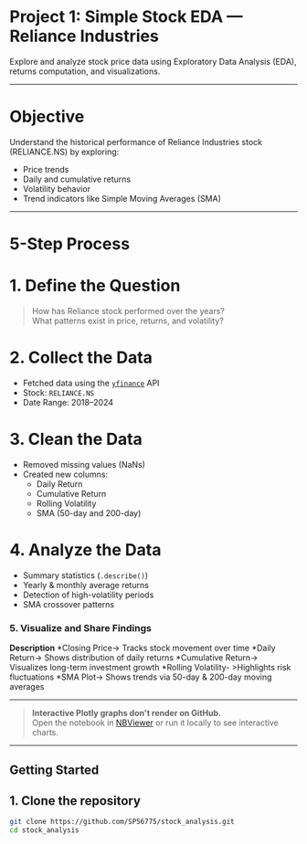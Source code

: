 #  Project 1: Simple Stock EDA — Reliance Industries

Explore and analyze stock price data using Exploratory Data Analysis (EDA), returns computation, and visualizations.

---

# Objective

Understand the historical performance of Reliance Industries stock (RELIANCE.NS) by exploring:
- Price trends
- Daily and cumulative returns
- Volatility behavior
- Trend indicators like Simple Moving Averages (SMA)

---

# 5-Step Process

# 1. Define the Question
> How has Reliance stock performed over the years?  
> What patterns exist in price, returns, and volatility?

# 2. Collect the Data
- Fetched data using the [`yfinance`](https://pypi.org/project/yfinance/) API  
- Stock: `RELIANCE.NS`  
- Date Range: 2018–2024

# 3. Clean the Data
- Removed missing values (NaNs)
- Created new columns:
  - Daily Return
  - Cumulative Return
  - Rolling Volatility
  - SMA (50-day and 200-day)

# 4. Analyze the Data
- Summary statistics (`.describe()`)
- Yearly & monthly average returns
- Detection of high-volatility periods
- SMA crossover patterns

### 5. Visualize and Share Findings

**Description**
*Closing Price-> Tracks stock movement over time 
*Daily Return-> Shows distribution of daily returns 
*Cumulative Return-> Visualizes long-term investment growth 
*Rolling Volatility- >Highlights risk fluctuations 
*SMA Plot-> Shows trends via 50-day & 200-day moving averages 

---


>  **Interactive Plotly graphs don't render on GitHub.**  
> Open the notebook in [NBViewer](https://nbviewer.org/) or run it locally to see interactive charts.

---



## Getting Started

## 1. Clone the repository
```bash
git clone https://github.com/SP56775/stock_analysis.git
cd stock_analysis
